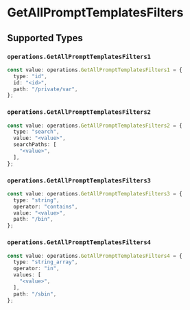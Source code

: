 # GetAllPromptTemplatesFilters


## Supported Types

### `operations.GetAllPromptTemplatesFilters1`

```typescript
const value: operations.GetAllPromptTemplatesFilters1 = {
  type: "id",
  id: "<id>",
  path: "/private/var",
};
```

### `operations.GetAllPromptTemplatesFilters2`

```typescript
const value: operations.GetAllPromptTemplatesFilters2 = {
  type: "search",
  value: "<value>",
  searchPaths: [
    "<value>",
  ],
};
```

### `operations.GetAllPromptTemplatesFilters3`

```typescript
const value: operations.GetAllPromptTemplatesFilters3 = {
  type: "string",
  operator: "contains",
  value: "<value>",
  path: "/bin",
};
```

### `operations.GetAllPromptTemplatesFilters4`

```typescript
const value: operations.GetAllPromptTemplatesFilters4 = {
  type: "string_array",
  operator: "in",
  values: [
    "<value>",
  ],
  path: "/sbin",
};
```

